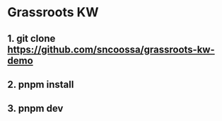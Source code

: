 # Grassroots KW

## 1. git clone https://github.com/sncoossa/grassroots-kw-demo


## 2. pnpm install


## 3. pnpm dev


